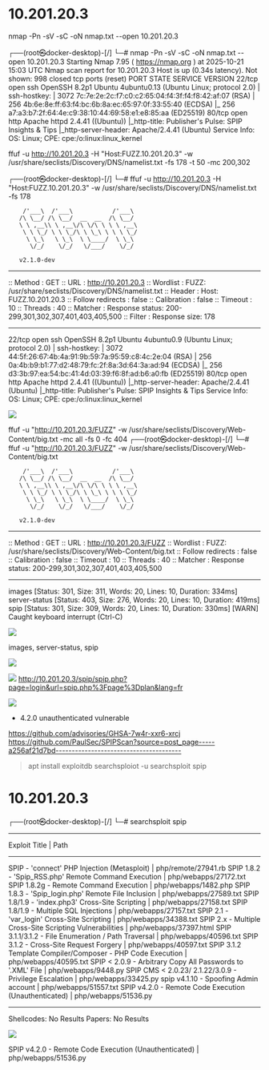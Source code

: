 # 10.201.20.3

nmap -Pn -sV -sC -oN nmap.txt --open 10.201.20.3

┌──(root㉿docker-desktop)-[/]
└─# nmap -Pn -sV -sC -oN nmap.txt --open 10.201.20.3
Starting Nmap 7.95 ( https://nmap.org ) at 2025-10-21 15:03 UTC
Nmap scan report for 10.201.20.3
Host is up (0.34s latency).
Not shown: 998 closed tcp ports (reset)
PORT STATE SERVICE VERSION
22/tcp open ssh OpenSSH 8.2p1 Ubuntu 4ubuntu0.13 (Ubuntu Linux; protocol 2.0)
| ssh-hostkey:
| 3072 7c:7e:2e:2c:f7:c0:c2:65:04:f4:3f:f4:f8:42:af:07 (RSA)
| 256 4b:6e:8e:ff:63:f4:bc:6b:8a:ec:65:97:0f:33:55:40 (ECDSA)
|\_ 256 a7:a3:b7:2f:64:4e:c9:38:10:44:69:58:e1:e8:85:aa (ED25519)
80/tcp open http Apache httpd 2.4.41 ((Ubuntu))
|\_http-title: Publisher's Pulse: SPIP Insights & Tips
|\_http-server-header: Apache/2.4.41 (Ubuntu)
Service Info: OS: Linux; CPE: cpe:/o:linux:linux_kernel

ffuf -u http://10.201.20.3 -H "Host:FUZZ.10.201.20.3" -w /usr/share/seclists/Discovery/DNS/namelist.txt -fs 178 -t 50 -mc 200,302

┌──(root㉿docker-desktop)-[/]
└─# ffuf -u http://10.201.20.3 -H "Host:FUZZ.10.201.20.3" -w /usr/share/seclists/Discovery/DNS/namelist.txt -fs 178

        /'___\  /'___\           /'___\
       /\ \__/ /\ \__/  __  __  /\ \__/
       \ \ ,__\\ \ ,__\/\ \/\ \ \ \ ,__\
        \ \ \_/ \ \ \_/\ \ \_\ \ \ \ \_/
         \ \_\   \ \_\  \ \____/  \ \_\
          \/_/    \/_/   \/___/    \/_/

       v2.1.0-dev

---

:: Method : GET
:: URL : http://10.201.20.3
:: Wordlist : FUZZ: /usr/share/seclists/Discovery/DNS/namelist.txt
:: Header : Host: FUZZ.10.201.20.3
:: Follow redirects : false
:: Calibration : false
:: Timeout : 10
:: Threads : 40
:: Matcher : Response status: 200-299,301,302,307,401,403,405,500
:: Filter : Response size: 178

---

22/tcp open ssh OpenSSH 8.2p1 Ubuntu 4ubuntu0.9 (Ubuntu Linux; protocol 2.0)
| ssh-hostkey:
| 3072 44:5f:26:67:4b:4a:91:9b:59:7a:95:59:c8:4c:2e:04 (RSA)
| 256 0a:4b:b9:b1:77:d2:48:79:fc:2f:8a:3d:64:3a:ad:94 (ECDSA)
|\_ 256 d3:3b:97:ea:54:bc:41:4d:03:39:f6:8f:ad:b6:a0:fb (ED25519)
80/tcp open http Apache httpd 2.4.41 ((Ubuntu))
|\_http-server-header: Apache/2.4.41 (Ubuntu)
|\_http-title: Publisher's Pulse: SPIP Insights & Tips
Service Info: OS: Linux; CPE: cpe:/o:linux:linux_kernel

![](https://velog.velcdn.com/images/agnusdei1207/post/c9aee363-a145-4492-a058-9d1eabd973c6/image.png)

ffuf -u "http://10.201.20.3/FUZZ" -w /usr/share/seclists/Discovery/Web-Content/big.txt -mc all -fs 0 -fc 404
┌──(root㉿docker-desktop)-[/]
└─# ffuf -u "http://10.201.20.3/FUZZ" -w /usr/share/seclists/Discovery/Web-Content/big.txt

        /'___\  /'___\           /'___\
       /\ \__/ /\ \__/  __  __  /\ \__/
       \ \ ,__\\ \ ,__\/\ \/\ \ \ \ ,__\
        \ \ \_/ \ \ \_/\ \ \_\ \ \ \ \_/
         \ \_\   \ \_\  \ \____/  \ \_\
          \/_/    \/_/   \/___/    \/_/

       v2.1.0-dev

---

:: Method : GET
:: URL : http://10.201.20.3/FUZZ
:: Wordlist : FUZZ: /usr/share/seclists/Discovery/Web-Content/big.txt
:: Follow redirects : false
:: Calibration : false
:: Timeout : 10
:: Threads : 40
:: Matcher : Response status: 200-299,301,302,307,401,403,405,500

---

images [Status: 301, Size: 311, Words: 20, Lines: 10, Duration: 334ms]
server-status [Status: 403, Size: 276, Words: 20, Lines: 10, Duration: 419ms]
spip [Status: 301, Size: 309, Words: 20, Lines: 10, Duration: 330ms]
[WARN] Caught keyboard interrupt (Ctrl-C)

![](https://velog.velcdn.com/images/agnusdei1207/post/1857c055-20e8-41ff-a8fa-0947585311cb/image.png)

images, server-status, spip

![](https://velog.velcdn.com/images/agnusdei1207/post/4b46f70a-95d5-4c12-8b5a-47b174ffecf3/image.png)

![](https://velog.velcdn.com/images/agnusdei1207/post/af9a94e6-090f-4696-9601-444fa18824f8/image.png)
http://10.201.20.3/spip/spip.php?page=login&url=spip.php%3Fpage%3Dplan&lang=fr

![](https://velog.velcdn.com/images/agnusdei1207/post/c85edd3d-63d7-4a14-8bc1-cc659a4e2aea/image.png)

- 4.2.0 unauthenticated vulnerable

https://github.com/advisories/GHSA-7w4r-xxr6-xrcj
https://github.com/PaulSec/SPIPScan?source=post_page-----a256af21d7bd---------------------------------------

> apt install exploitdb
> searchsploiot -u
> searchsploit spip

# 10.201.20.3

┌──(root㉿docker-desktop)-[/]
└─# searchsploit spip

---

Exploit Title | Path

---

SPIP - 'connect' PHP Injection (Metasploit) | php/remote/27941.rb
SPIP 1.8.2 - 'Spip_RSS.php' Remote Command Execution | php/webapps/27172.txt
SPIP 1.8.2g - Remote Command Execution | php/webapps/1482.php
SPIP 1.8.3 - 'Spip_login.php' Remote File Inclusion | php/webapps/27589.txt
SPIP 1.8/1.9 - 'index.php3' Cross-Site Scripting | php/webapps/27158.txt
SPIP 1.8/1.9 - Multiple SQL Injections | php/webapps/27157.txt
SPIP 2.1 - 'var_login' Cross-Site Scripting | php/webapps/34388.txt
SPIP 2.x - Multiple Cross-Site Scripting Vulnerabilities | php/webapps/37397.html
SPIP 3.1.1/3.1.2 - File Enumeration / Path Traversal | php/webapps/40596.txt
SPIP 3.1.2 - Cross-Site Request Forgery | php/webapps/40597.txt
SPIP 3.1.2 Template Compiler/Composer - PHP Code Execution | php/webapps/40595.txt
SPIP < 2.0.9 - Arbitrary Copy All Passwords to '.XML' File | php/webapps/9448.py
SPIP CMS < 2.0.23/ 2.1.22/3.0.9 - Privilege Escalation | php/webapps/33425.py
spip v4.1.10 - Spoofing Admin account | php/webapps/51557.txt
SPIP v4.2.0 - Remote Code Execution (Unauthenticated) | php/webapps/51536.py

---

Shellcodes: No Results
Papers: No Results

![](https://velog.velcdn.com/images/agnusdei1207/post/35cf51f8-0267-4bba-8e49-4c8986663cfa/image.png)

SPIP v4.2.0 - Remote Code Execution (Unauthenticated) | php/webapps/51536.py
